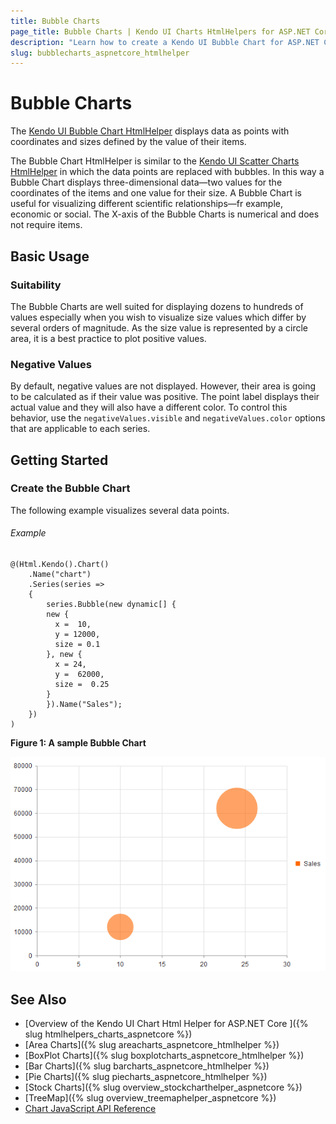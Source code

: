 ```yaml
---
title: Bubble Charts
page_title: Bubble Charts | Kendo UI Charts HtmlHelpers for ASP.NET Core
description: "Learn how to create a Kendo UI Bubble Chart for ASP.NET Core to visualize data points and how to set its properties."
slug: bubblecharts_aspnetcore_htmlhelper
---
```


# Bubble Charts

The [Kendo UI Bubble Chart HtmlHelper](https://demos.telerik.com/aspnet-core/bubble-charts/index) displays data as points with coordinates and sizes defined by the value of their items.

The Bubble Chart HtmlHelper is similar to the [Kendo UI Scatter Charts HtmlHelper](https://demos.telerik.com/aspnet-core/scatter-charts/index) in which the data points are replaced with bubbles. In this way a Bubble Chart displays three-dimensional data&mdash;two values for the coordinates of the items and one value for their size. A Bubble Chart is useful for visualizing different scientific relationships&mdash;fr example, economic or social. The X-axis of the Bubble Charts is numerical and does not require items.

## Basic Usage

### Suitability

The Bubble Charts are well suited for displaying dozens to hundreds of values especially when you wish to visualize size values which differ by several orders of magnitude. As the size value is represented by a circle area, it is a best practice to plot positive values.

### Negative Values

By default, negative values are not displayed. However, their area is going to be calculated as if their value was positive. The point label displays their actual value and they will also have a different color. To control this behavior, use the `negativeValues.visible` and `negativeValues.color` options that are applicable to each series.

## Getting Started

### Create the Bubble Chart

The following example visualizes several data points.

###### Example

    @(Html.Kendo().Chart()
        .Name("chart")
        .Series(series =>
        {
            series.Bubble(new dynamic[] {
            new {
              x =  10,
              y = 12000,
              size = 0.1
            }, new {
              x = 24,
              y =  62000,
              size =  0.25
            }
            }).Name("Sales");
        })
    )

**Figure 1: A sample Bubble Chart**

 ![Bubble Chart](images/chart-bubble.png)

## See Also

* [Overview of the Kendo UI Chart Html Helper for ASP.NET Core ]({% slug htmlhelpers_charts_aspnetcore %})
* [Area Charts]({% slug areacharts_aspnetcore_htmlhelper %})
* [BoxPlot Charts]({% slug boxplotcharts_aspnetcore_htmlhelper %})
* [Bar Charts]({% slug barcharts_aspnetcore_htmlhelper %})
* [Pie Charts]({% slug piecharts_aspnetcore_htmlhelper %})
* [Stock Charts]({% slug overview_stockcharthelper_aspnetcore %})
* [TreeMap]({% slug overview_treemaphelper_aspnetcore %})
* [Chart JavaScript API Reference](https://docs.telerik.com/kendo-ui/api/javascript/dataviz/ui/chart)

